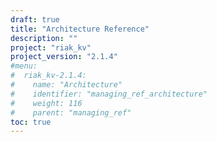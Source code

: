 ```yaml
---
draft: true
title: "Architecture Reference"
description: ""
project: "riak_kv"
project_version: "2.1.4"
#menu:
#  riak_kv-2.1.4:
#    name: "Architecture"
#    identifier: "managing_ref_architecture"
#    weight: 116
#    parent: "managing_ref"
toc: true
---
```


<!-- TODO: Add Content -->
